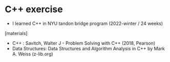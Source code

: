 # C++ exercise 
- I learned C++ in NYU tandon bridge program (2022-winter / 24 weeks)

[materials]
- C++ : Savitch, Walter J - Problem Solving with C++ (2018, Pearson) 
- Data Structures: Data Structures and Algorithm Analysis in C++ by Mark A. Weiss (z-lib.org)
